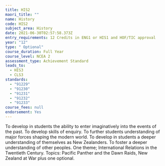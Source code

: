 ```yaml
---
title: HIS2
maori_title: ""
name: History
code: HIS2
subject_area: History
date: 2021-06-30T02:57:58.373Z
entry_requirements: 12 Credits in ENG1 or HIS1 and HOF/TIC approval
year: "12"
type: " Optional"
course_duration: Full Year
course_level: NCEA 2
assessment_type: Achievement Standard
leads_to:
  - HIS3
  - CLS3
standards:
  - "91229"
  - "91230"
  - "91231"
  - "91232"
  - "91233"
course_fees: null
endorsement: Yes
---
```

To develop in students the ability to enter imaginatively into the events of the past. To develop skills of enquiry. To further students understanding of major forces shaping the modern world. To develop in students a deeper understanding of themselves as New Zealanders. To foster a deeper understanding of other peoples. One theme; International Relations in the Twentieth Century. Topics: Pacific Panther and the Dawn Raids, New Zealand at War plus one optional.